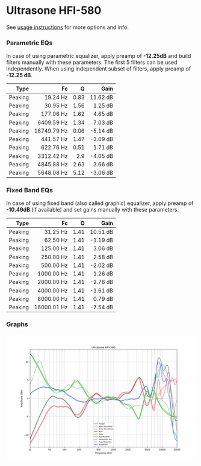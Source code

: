 # Ultrasone HFI-580
See [usage instructions](https://github.com/jaakkopasanen/AutoEq#usage) for more options and info.

### Parametric EQs
In case of using parametric equalizer, apply preamp of **-12.25dB** and build filters manually
with these parameters. The first 5 filters can be used independently.
When using independent subset of filters, apply preamp of **-12.25 dB**.

| Type    | Fc          |    Q | Gain     |
|--------:|------------:|-----:|---------:|
| Peaking | 19.24 Hz    | 0.83 | 11.62 dB |
| Peaking | 30.95 Hz    | 1.56 | 1.25 dB  |
| Peaking | 177.06 Hz   | 1.62 | 4.65 dB  |
| Peaking | 6409.59 Hz  | 1.34 | 7.03 dB  |
| Peaking | 16749.79 Hz | 0.06 | -5.14 dB |
| Peaking | 441.57 Hz   | 1.47 | -3.09 dB |
| Peaking | 622.76 Hz   | 0.51 | 1.71 dB  |
| Peaking | 3312.42 Hz  | 2.9  | -4.05 dB |
| Peaking | 4845.88 Hz  | 2.63 | 3.66 dB  |
| Peaking | 5648.08 Hz  | 5.12 | -3.06 dB |

### Fixed Band EQs
In case of using fixed band (also called graphic) equalizer, apply preamp of **-10.49dB**
(if available) and set gains manually with these parameters.

| Type    | Fc          |    Q | Gain     |
|--------:|------------:|-----:|---------:|
| Peaking | 31.25 Hz    | 1.41 | 10.51 dB |
| Peaking | 62.50 Hz    | 1.41 | -1.19 dB |
| Peaking | 125.00 Hz   | 1.41 | 3.06 dB  |
| Peaking | 250.00 Hz   | 1.41 | 2.58 dB  |
| Peaking | 500.00 Hz   | 1.41 | -2.02 dB |
| Peaking | 1000.00 Hz  | 1.41 | 1.26 dB  |
| Peaking | 2000.00 Hz  | 1.41 | -2.76 dB |
| Peaking | 4000.00 Hz  | 1.41 | -1.61 dB |
| Peaking | 8000.00 Hz  | 1.41 | 0.79 dB  |
| Peaking | 16000.01 Hz | 1.41 | -7.54 dB |

### Graphs
![](./Ultrasone%20HFI-580.png)